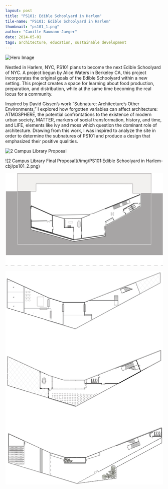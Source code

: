 ```yaml
---
layout: post
title: "PS101: Edible Schoolyard in Harlem"
tile-name: "PS101: Edible Schoolyard in Harlem"
thumbnail: "ps101_1.png"
author: "Camille Baumann-Jaeger"
date: 2014-05-01
tags: architecture, education, sustainable development
---
```


![Hero Image](/img/ps101EdibleSchoolyardinHarlem-cbj/ps101_1.png)

Nestled in Harlem, NYC, PS101 plans to become the next Edible Schoolyard of NYC. A project begun by Alice Waters in Berkeley CA, this project incorporates the original goals of the Edible Schoolyard within a new setting. This project creates a space for learning about food production, preparation, and distribution, while at the same time becoming the real locus for a community. 

Inspired by David Gissen’s work “Subnature: Architecture’s Other Environments,” I explored how forgotten variables can affect architecture: ATMOSPHERE, the potential confrontations to the existence of modern urban society, MATTER, markers of social transformation, history, and time, and LIFE, elements like ivy and moss which question the dominant role of architecture. Drawing from this work, I was inspired to analyze the site in order to determine the subnatures of PS101 and produce a design that emphasized their positive qualities.

![2 Campus Library Proposal](/img/ps101EdibleSchoolyardinHarlem-cbj/ps101_1.png)


![2 Campus Library Final Proposal](/img/PS101:Edible Schoolyard in Harlem-cbj/ps101_2.png)


![2 Campus Library Proposal](/img/ps101EdibleSchoolyardinHarlem-cbj/ps101_3.png)


![2 Campus Library Proposal](/img/ps101EdibleSchoolyardinHarlem-cbj/ps101_4.png)